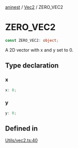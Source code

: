 [aninest](../../index.md) / [Vec2](../index.md) / ZERO\_VEC2

# ZERO\_VEC2

```ts
const ZERO_VEC2: object;
```

A 2D vector with x and y set to 0.

## Type declaration

### x

```ts
x: 0;
```

### y

```ts
y: 0;
```

## Defined in

[Utils/vec2.ts:40](https://github.com/zphrs/aninest/blob/93165c72e5bf58f07554172fb8f04e60bd3cd7ed/core/src/Utils/vec2.ts#L40)
